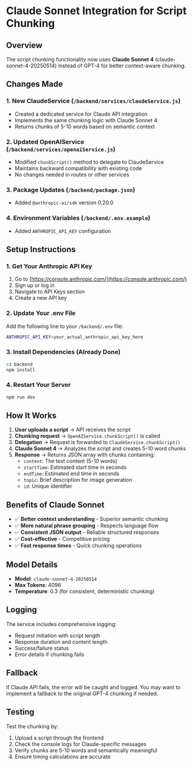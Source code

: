 # Claude Sonnet Integration for Script Chunking

## Overview
The script chunking functionality now uses **Claude Sonnet 4** (claude-sonnet-4-20250514) instead of GPT-4 for better context-aware chunking.

## Changes Made

### 1. **New ClaudeService** (`/backend/services/claudeService.js`)
- Created a dedicated service for Claude API integration
- Implements the same chunking logic with Claude Sonnet 4
- Returns chunks of 5-10 words based on semantic context

### 2. **Updated OpenAIService** (`/backend/services/openaiService.js`)
- Modified `chunkScript()` method to delegate to ClaudeService
- Maintains backward compatibility with existing code
- No changes needed in routes or other services

### 3. **Package Updates** (`/backend/package.json`)
- Added `@anthropic-ai/sdk` version 0.20.0

### 4. **Environment Variables** (`/backend/.env.example`)
- Added `ANTHROPIC_API_KEY` configuration

## Setup Instructions

### 1. Get Your Anthropic API Key
1. Go to [https://console.anthropic.com/](https://console.anthropic.com/)
2. Sign up or log in
3. Navigate to API Keys section
4. Create a new API key

### 2. Update Your .env File
Add the following line to your `/backend/.env` file:
```bash
ANTHROPIC_API_KEY=your_actual_anthropic_api_key_here
```

### 3. Install Dependencies (Already Done)
```bash
cd backend
npm install
```

### 4. Restart Your Server
```bash
npm run dev
```

## How It Works

1. **User uploads a script** → API receives the script
2. **Chunking request** → `OpenAIService.chunkScript()` is called
3. **Delegation** → Request is forwarded to `ClaudeService.chunkScript()`
4. **Claude Sonnet 4** → Analyzes the script and creates 5-10 word chunks
5. **Response** → Returns JSON array with chunks containing:
   - `content`: The text content (5-10 words)
   - `startTime`: Estimated start time in seconds
   - `endTime`: Estimated end time in seconds
   - `topic`: Brief description for image generation
   - `id`: Unique identifier

## Benefits of Claude Sonnet

- ✅ **Better context understanding** - Superior semantic chunking
- ✅ **More natural phrase grouping** - Respects language flow
- ✅ **Consistent JSON output** - Reliable structured responses
- ✅ **Cost-effective** - Competitive pricing
- ✅ **Fast response times** - Quick chunking operations

## Model Details

- **Model**: `claude-sonnet-4-20250514`
- **Max Tokens**: 4096
- **Temperature**: 0.3 (for consistent, deterministic chunking)

## Logging

The service includes comprehensive logging:
- Request initiation with script length
- Response duration and content length
- Success/failure status
- Error details if chunking fails

## Fallback

If Claude API fails, the error will be caught and logged. You may want to implement a fallback to the original GPT-4 chunking if needed.

## Testing

Test the chunking by:
1. Upload a script through the frontend
2. Check the console logs for Claude-specific messages
3. Verify chunks are 5-10 words and semantically meaningful
4. Ensure timing calculations are accurate
